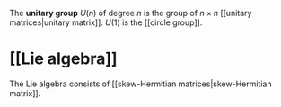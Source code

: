 The **unitary group** $U(n)$ of degree $n$ is the group of $n \times n$ [[unitary matrices|unitary matrix]]. $U(1)$ is the [[circle group]].

# [[Lie algebra]]

The Lie algebra consists of [[skew-Hermitian matrices|skew-Hermitian matrix]].